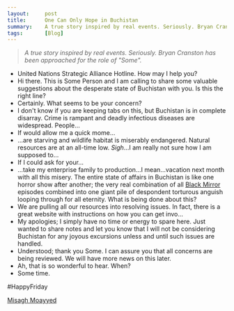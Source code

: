 ```yaml
---
layout:     post
title:      One Can Only Hope in Buchistan
summary:    A true story inspired by real events. Seriously. Bryan Cranston has been approached for the role of "Some".
tags:       [Blog]
---
```


> *A true story inspired by real events. Seriously. Bryan Cranston has been approached for the role of "Some".*

- United Nations Strategic Alliance Hotline. How may I help you?
- Hi there. This is Some Person and I am calling to share some valuable suggestions about the desperate state of Buchistan with you. Is this the right line?
- Certainly. What seems to be your concern?
- I don't know if you are keeping tabs on this, but Buchistan is in complete disarray. Crime is rampant and deadly infectious diseases are widespread. People...
- If would allow me a quick mome...
- ...are starving and wildlife habitat is miserably endangered. Natural resources are at an all-time low. *Sigh*...I am really not sure how I am supposed to...
- If I could ask for your...
- ...take my enterprise family to production...I mean...vacation next month with all this misery. The entire state of affairs in Buchistan is like one horror show after another; the very real combination of all [Black Mirror](https://www.imdb.com/title/tt2085059/) episodes combined into one giant pile of despondent torturous anguish looping through for all eternity. What is being done about this?
- We are pulling all our resources into resolving issues. In fact, there is a great website with instructions on how you can get invo... 
- My apologies; I simply have no time or energy to spare here. Just wanted to share notes and let you know that I will not be considering Buchistan for any joyous excursions unless and until such issues are handled.
- Understood; thank you Some. I can assure you that all concerns are being reviewed. We will have more news on this later.
- Ah, that is so wonderful to hear. When?
- Some time.

#HappyFriday

[Misagh Moayyed](https://twitter.com/misagh84)